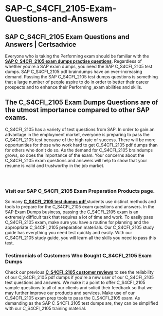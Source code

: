 # SAP-C_S4CFI_2105-Exam-Questions-and-Answers
<h2><strong>SAP C_S4CFI_2105 Exam Questions and Answers | Certsadvice</strong></h2> <p>Everyone who is taking the Performing exam should be familiar with the <a href="http://www.certsadvice.com/sap/c_s4cfi_2105-practice-questions"><strong>SAP C_S4CFI_2105 exam dumps practise questions</strong></a>. Regardless of whether you&#39;re a SAP exam dumps, you need the SAP C_S4CFI_2105 test dumps. SAP C_S4CFI_2105 pdf braindumps have an ever-increasing demand. Passing the SAP C_S4CFI_2105 test dumps questions is something that a large number of people aspire to do in order to better their career prospects and to enhance their Performing ,exam abilities and skills.</p> <h2><strong>The C_S4CFI_2105 Exam Dumps Questions are of the utmost importance compared to other SAP exams.</strong></h2> <p>C_S4CFI_2105 has a variety of test questions from SAP. In order to gain an advantage in the employment market, everyone is preparing to pass the C_S4CFI_2105 test because of the high rate of success. There will be more opportunities for those who work hard to get C_S4CFI_2105 pdf dumps than for others who don&#39;t do so. As the demand for C_S4CFI_2105 braindumps grows, so does the importance of the exam. Your concerns about the C_S4CFI_2105 exam questions and answers will help to show that your resume is valid and trustworthy in the job market.</p> <p><a href="http://www.certsadvice.com/sap/c_s4cfi_2105-practice-questions" style="display: block; padding: 1em 0; text-align: center; "><img alt="" src="https://1.bp.blogspot.com/-RUOr8Wn-CRk/YUYAxC8kcHI/AAAAAAAAAnw/F7BbdI3tw8QDj5z8iX0vQAioQzKiUxduwCLcBGAsYHQ/s0/unnamed.jpg" /></a></p> <h3><strong>Visit our SAP C_S4CFI_2105 Exam Preparation Products page.</strong></h3> <p>So many <a href="http://www.certsadvice.com/sap/c_s4cfi_2105-practice-questions"><strong>C_S4CFI_2105 test dumps pdf </strong></a>students use distinct methods and tools to prepare for the C_S4CFI_2105 exam questions and answers. In the SAP Exam Dumps business, passing the C_S4CFI_2105 exam is an extremely difficult task that requires a lot of time and work. To easily pass C_S4CFI_2105 exam, make sure you have a routine for planning and the appropriate C_S4CFI_2105 preparation materials. Our C_S4CFI_2105 study guide has everything you need test quickly and easily. With our C_S4CFI_2105 study guide, you will learn all the skills you need to pass this test.</p> <h3><strong>Testimonials of Customers Who Bought C_S4CFI_2105 Exam Dumps</strong></h3> <p>Check our previous <a href="http://www.certsadvice.com/sap/c_s4cfi_2105-practice-questions"><strong>C_S4CFI_2105 customer reviews</strong></a> to see the reliability of our C_S4CFI_2105 pdf dumps if you&#39;re a new user of our C_S4CFI_2105 test questions and answers. We make it a point to offer C_S4CFI_2105 sample questions to all of our clients and solicit their feedback so that we may further improve our products and services. Make use of our C_S4CFI_2105 exam prep tools to pass the C_S4CFI_2105 exam. As demanding as the SAP C_S4CFI_2105 test dumps are, they can be simplified with our C_S4CFI_2105 training material.</p>
